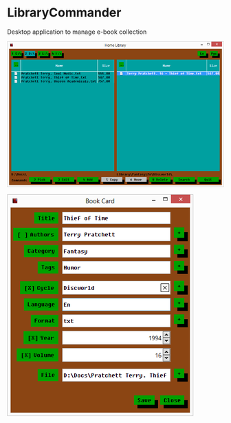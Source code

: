 # LibraryCommander
Desktop application to manage e-book collection

![](https://github.com/AlexanderSharykin/LibraryCommander/blob/master/Screenshots/Library%20Commander.png)

![](https://github.com/AlexanderSharykin/LibraryCommander/blob/master/Screenshots/Book%20Card.png)
